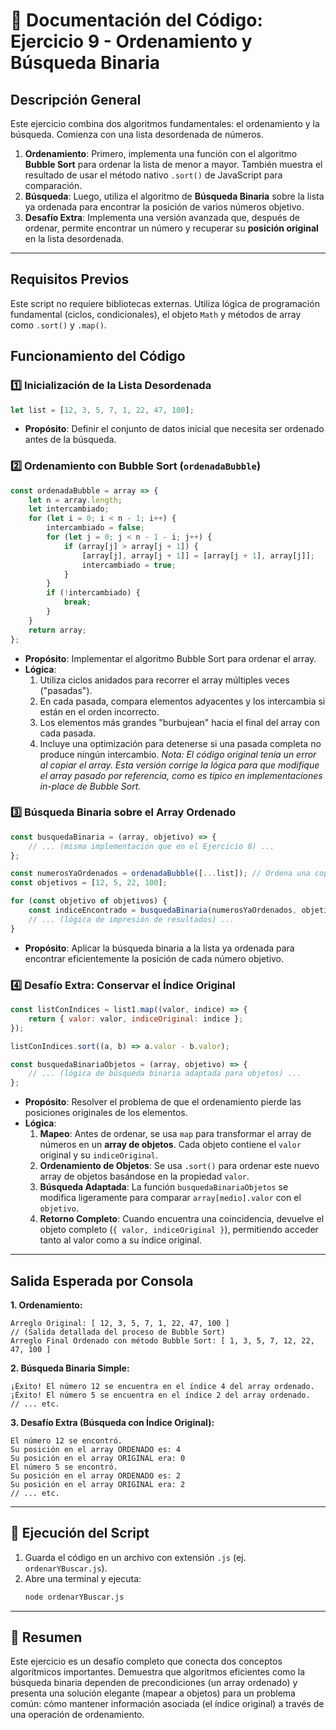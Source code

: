 # 🔢 Documentación del Código: Ejercicio 9 - Ordenamiento y Búsqueda Binaria

## Descripción General

Este ejercicio combina dos algoritmos fundamentales: el ordenamiento y la búsqueda. Comienza con una lista desordenada de números.
1.  **Ordenamiento**: Primero, implementa una función con el algoritmo **Bubble Sort** para ordenar la lista de menor a mayor. También muestra el resultado de usar el método nativo `.sort()` de JavaScript para comparación.
2.  **Búsqueda**: Luego, utiliza el algoritmo de **Búsqueda Binaria** sobre la lista ya ordenada para encontrar la posición de varios números objetivo.
3.  **Desafío Extra**: Implementa una versión avanzada que, después de ordenar, permite encontrar un número y recuperar su **posición original** en la lista desordenada.

---

## Requisitos Previos

Este script no requiere bibliotecas externas. Utiliza lógica de programación fundamental (ciclos, condicionales), el objeto `Math` y métodos de array como `.sort()` y `.map()`.

## Funcionamiento del Código

### 1️⃣ Inicialización de la Lista Desordenada
```js
let list = [12, 3, 5, 7, 1, 22, 47, 100];
```
*   **Propósito**: Definir el conjunto de datos inicial que necesita ser ordenado antes de la búsqueda.

### 2️⃣ Ordenamiento con Bubble Sort (`ordenadaBubble`)
```js
const ordenadaBubble = array => {
    let n = array.length;
    let intercambiado;
    for (let i = 0; i < n - 1; i++) {
        intercambiado = false;
        for (let j = 0; j < n - 1 - i; j++) {
            if (array[j] > array[j + 1]) {
                [array[j], array[j + 1]] = [array[j + 1], array[j]];
                intercambiado = true;
            }
        }
        if (!intercambiado) {
            break;
        }
    }
    return array;
};
```
*   **Propósito**: Implementar el algoritmo Bubble Sort para ordenar el array.
*   **Lógica**:
    1.  Utiliza ciclos anidados para recorrer el array múltiples veces ("pasadas").
    2.  En cada pasada, compara elementos adyacentes y los intercambia si están en el orden incorrecto.
    3.  Los elementos más grandes "burbujean" hacia el final del array con cada pasada.
    4.  Incluye una optimización para detenerse si una pasada completa no produce ningún intercambio.
    *Nota: El código original tenía un error al copiar el array. Esta versión corrige la lógica para que modifique el array pasado por referencia, como es típico en implementaciones in-place de Bubble Sort.*

### 3️⃣ Búsqueda Binaria sobre el Array Ordenado
```js
const busquedaBinaria = (array, objetivo) => {
    // ... (misma implementación que en el Ejercicio 8) ...
};

const numerosYaOrdenados = ordenadaBubble([...list]); // Ordena una copia
const objetivos = [12, 5, 22, 100];

for (const objetivo of objetivos) {
    const indiceEncontrado = busquedaBinaria(numerosYaOrdenados, objetivo);
    // ... (lógica de impresión de resultados) ...
}
```
*   **Propósito**: Aplicar la búsqueda binaria a la lista ya ordenada para encontrar eficientemente la posición de cada número objetivo.

### 4️⃣ Desafío Extra: Conservar el Índice Original
```js
const listConIndices = list1.map((valor, indice) => {
    return { valor: valor, indiceOriginal: indice };
});

listConIndices.sort((a, b) => a.valor - b.valor);

const busquedaBinariaObjetos = (array, objetivo) => {
    // ... (lógica de búsqueda binaria adaptada para objetos) ...
};
```
*   **Propósito**: Resolver el problema de que el ordenamiento pierde las posiciones originales de los elementos.
*   **Lógica**:
    1.  **Mapeo**: Antes de ordenar, se usa `map` para transformar el array de números en un **array de objetos**. Cada objeto contiene el `valor` original y su `indiceOriginal`.
    2.  **Ordenamiento de Objetos**: Se usa `.sort()` para ordenar este nuevo array de objetos basándose en la propiedad `valor`.
    3.  **Búsqueda Adaptada**: La función `busquedaBinariaObjetos` se modifica ligeramente para comparar `array[medio].valor` con el `objetivo`.
    4.  **Retorno Completo**: Cuando encuentra una coincidencia, devuelve el objeto completo (`{ valor, indiceOriginal }`), permitiendo acceder tanto al valor como a su índice original.

---

## Salida Esperada por Consola

**1. Ordenamiento:**
```
Arreglo Original: [ 12, 3, 5, 7, 1, 22, 47, 100 ]
// (Salida detallada del proceso de Bubble Sort)
Arreglo Final Ordenado con método Bubble Sort: [ 1, 3, 5, 7, 12, 22, 47, 100 ]
```
**2. Búsqueda Binaria Simple:**
```
¡Éxito! El número 12 se encuentra en el índice 4 del array ordenado.
¡Éxito! El número 5 se encuentra en el índice 2 del array ordenado.
// ... etc.
```
**3. Desafío Extra (Búsqueda con Índice Original):**
```
El número 12 se encontró.
Su posición en el array ORDENADO es: 4
Su posición en el array ORIGINAL era: 0
El número 5 se encontró.
Su posición en el array ORDENADO es: 2
Su posición en el array ORIGINAL era: 2
// ... etc.
```

---

## 🚀 Ejecución del Script

1.  Guarda el código en un archivo con extensión `.js` (ej. `ordenarYBuscar.js`).
2.  Abre una terminal y ejecuta:
    ```bash
    node ordenarYBuscar.js
    ```

---

## 🏁 Resumen

Este ejercicio es un desafío completo que conecta dos conceptos algorítmicos importantes. Demuestra que algoritmos eficientes como la búsqueda binaria dependen de precondiciones (un array ordenado) y presenta una solución elegante (mapear a objetos) para un problema común: cómo mantener información asociada (el índice original) a través de una operación de ordenamiento.
